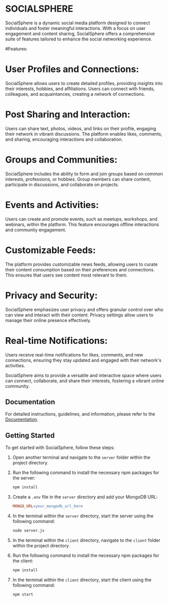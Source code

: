 # SOCIALSPHERE

SocialSphere is a dynamic social media platform designed to connect individuals and foster meaningful interactions. With a focus on user engagement and content sharing, SocialSphere offers a comprehensive suite of features tailored to enhance the social networking experience.

#Features:
# User Profiles and Connections:
SocialSphere allows users to create detailed profiles, providing insights into their interests, hobbies, and affiliations. Users can connect with friends, colleagues, and acquaintances, creating a network of connections.

# Post Sharing and Interaction:
Users can share text, photos, videos, and links on their profile, engaging their network in vibrant discussions. The platform enables likes, comments, and sharing, encouraging interactions and collaboration.

# Groups and Communities:
SocialSphere includes the ability to form and join groups based on common interests, professions, or hobbies. Group members can share content, participate in discussions, and collaborate on projects.

# Events and Activities: 
Users can create and promote events, such as meetups, workshops, and webinars, within the platform. This feature encourages offline interactions and community engagement.

# Customizable Feeds:
The platform provides customizable news feeds, allowing users to curate their content consumption based on their preferences and connections. This ensures that users see content most relevant to them.

# Privacy and Security:
SocialSphere emphasizes user privacy and offers granular control over who can view and interact with their content. Privacy settings allow users to manage their online presence effectively.

# Real-time Notifications: 
Users receive real-time notifications for likes, comments, and new connections, ensuring they stay updated and engaged with their network's activities.

SocialSphere aims to provide a versatile and interactive space where users can connect, collaborate, and share their interests, fostering a vibrant online community.

## Documentation

For detailed instructions, guidelines, and information, please refer to the [Documentation](Documentation).

## Getting Started

To get started with SocialSphere, follow these steps:

1. Open another terminal and navigate to the `server` folder within the project directory.
2. Run the following command to install the necessary npm packages for the server:

    ```sh
    npm install
    ```

3. Create a `.env` file in the `server` directory and add your MongoDB URL:

    ```makefile
    MONGO_URL=your_mongodb_url_here
    ```

4. In the terminal within the `server` directory, start the server using the following command:

    ```sh
    node server.js
    ```

5. In the terminal within the `client` directory, navigate to the `client` folder within the project directory.
6. Run the following command to install the necessary npm packages for the client:

    ```sh
    npm install
    ```

7. In the terminal within the `client` directory, start the client using the following command:

    ```sh
    npm start
    ```


